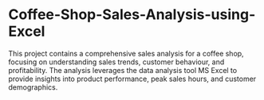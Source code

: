 # Coffee-Shop-Sales-Analysis-using-Excel
This project contains a comprehensive sales analysis for a coffee shop, focusing on understanding sales trends, customer behaviour, and profitability. The analysis leverages the data analysis tool MS Excel to provide insights into product performance, peak sales hours, and customer demographics.
